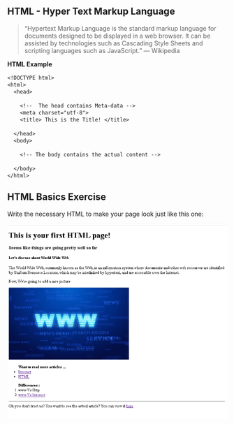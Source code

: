 ## HTML - Hyper Text Markup Language

> “Hypertext Markup Language is the standard markup language for documents designed to be displayed in a web browser. It can be assisted by technologies such as Cascading Style Sheets and scripting languages such as JavaScript.” — Wikipedia


**HTML Example**

```
<!DOCTYPE html>
<html>
  <head>
  
    <!--  The head contains Meta-data -->
    <meta charset="utf-8">
    <title> This is the Title! </title>
    
  </head>
  <body>
  
    <!-- The body contains the actual content -->

  </body>
</html>
```

## HTML Basics Exercise

Write the necessary HTML to make your page look just like this one:

<img src="img/output.png" alt="Output">
